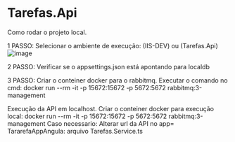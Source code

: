 # Tarefas.Api
Como rodar o projeto local.


1 PASSO: 
Selecionar o ambiente de execução: (IIS-DEV) ou (Tarefas.Api)
![image](https://user-images.githubusercontent.com/9157652/227241106-4c027458-5660-45a5-ba58-f43ad26c9c63.png)
 

2 PASSO: 
 Verificar se o appsettings.json está apontando para localdb 

3 PASSO: 
Criar o conteiner docker para o rabbitmq. 
Executar o comando no cmd:  docker run --rm -it -p 15672:15672 -p 5672:5672 rabbitmq:3-management

 
Execução da API em localhost.
Criar o conteiner docker para execução local: docker run --rm -it -p 15672:15672 -p 5672:5672 rabbitmq:3-management
Caso necessario: Alterar url da API no app= TararefaAppAngula: arquivo Tarefas.Service.ts
